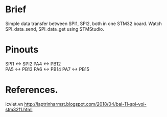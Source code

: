 # Brief
Simple  data transfer between SPI1, SPI2, both in one STM32 board.
Watch SPI_data_send, SPI_data_get using STMStudio.
# Pinouts 
SPI1 <-> SPI2
PA4 <-> PB12  
PA5 <-> PB13
PA6 <-> PB14
PA7 <-> PB15

# References.
icviet.vn
http://laptrinharmst.blogspot.com/2018/04/bai-11-spi-voi-stm32f1.html
